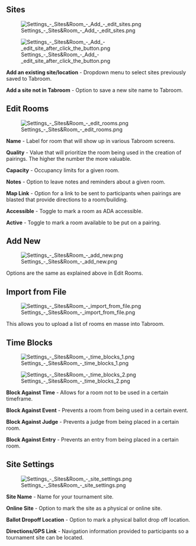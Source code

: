 ## Sites

<figure>
<img src="Settings_-_Sites&amp;Room_-_Add_-_edit_sites.png"
title="Settings_-_Sites&amp;Room_-_Add_-_edit_sites.png" />
<figcaption>Settings_-_Sites&amp;Room_-_Add_-_edit_sites.png</figcaption>
</figure>

<figure>
<img
src="Settings_-_Sites&amp;Room_-_Add_-_edit_site_after_click_the_button.png"
title="Settings_-_Sites&amp;Room_-_Add_-_edit_site_after_click_the_button.png" />
<figcaption>Settings_-_Sites&amp;Room_-_Add_-_edit_site_after_click_the_button.png</figcaption>
</figure>

**Add an existing site/location** - Dropdown menu to select sites
previously saved to Tabroom.

**Add a site not in Tabroom** - Option to save a new site name to
Tabroom.

## Edit Rooms

<figure>
<img src="Settings_-_Sites&amp;Room_-_edit_rooms.png"
title="Settings_-_Sites&amp;Room_-_edit_rooms.png" />
<figcaption>Settings_-_Sites&amp;Room_-_edit_rooms.png</figcaption>
</figure>

**Name** - Label for room that will show up in various Tabroom screens.

**Quality** - Value that will prioritize the room being used in the
creation of pairings. The higher the number the more valuable.

**Capacity** - Occupancy limits for a given room.

**Notes** - Option to leave notes and reminders about a given room.

**Map Link** - Option for a link to be sent to participants when
pairings are blasted that provide directions to a room/building.

**Accessible** - Toggle to mark a room as ADA accessible.

**Active** - Toggle to mark a room available to be put on a pairing.

## Add New

<figure>
<img src="Settings_-_Sites&amp;Room_-_add_new.png"
title="Settings_-_Sites&amp;Room_-_add_new.png" />
<figcaption>Settings_-_Sites&amp;Room_-_add_new.png</figcaption>
</figure>

Options are the same as explained above in Edit Rooms.

## Import from File

<figure>
<img src="Settings_-_Sites&amp;Room_-_import_from_file.png"
title="Settings_-_Sites&amp;Room_-_import_from_file.png" />
<figcaption>Settings_-_Sites&amp;Room_-_import_from_file.png</figcaption>
</figure>

This allows you to upload a list of rooms en masse into Tabroom.

## Time Blocks

<figure>
<img src="Settings_-_Sites&amp;Room_-_time_blocks_1.png"
title="Settings_-_Sites&amp;Room_-_time_blocks_1.png" />
<figcaption>Settings_-_Sites&amp;Room_-_time_blocks_1.png</figcaption>
</figure>

<figure>
<img src="Settings_-_Sites&amp;Room_-_time_blocks_2.png"
title="Settings_-_Sites&amp;Room_-_time_blocks_2.png" />
<figcaption>Settings_-_Sites&amp;Room_-_time_blocks_2.png</figcaption>
</figure>

**Block Against Time** - Allows for a room not to be used in a certain
timeframe.

**Block Against Event** - Prevents a room from being used in a certain
event.

**Block Against Judge** - Prevents a judge from being placed in a
certain room.

**Block Against Entry** - Prevents an entry from being placed in a
certain room.

## Site Settings

<figure>
<img src="Settings_-_Sites&amp;Room_-_site_settings.png"
title="Settings_-_Sites&amp;Room_-_site_settings.png" />
<figcaption>Settings_-_Sites&amp;Room_-_site_settings.png</figcaption>
</figure>

**Site Name** - Name for your tournament site.

**Online Site** - Option to mark the site as a physical or online site.

**Ballot Dropoff Location** - Option to mark a physical ballot drop off
location.

**Directions/GPS Link** - Navigation information provided to
participants so a tournament site can be located.